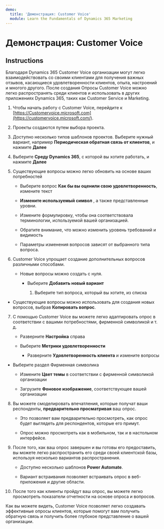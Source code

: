 ```yaml
---
demo:
  title: 'Демонстрация: Customer Voice'
  module: Learn the Fundamentals of Dynamics 365 Marketing
---
```


# Демонстрация: Customer Voice

## Instructions

Благодаря Dynamics 365 Customer Voice организации могут легко взаимодействовать со своими клиентами для получения важных отзывов, касающиеся удовлетворенности клиентов, опыта, настроений и многого другого. После создания Опросы Customer Voice можно легко распространять среди клиентов и использовать в других приложениях Dynamics 365, таких как Customer Service и Marketing. 

1. Чтобы начать работу с Customer Voice, перейдите к [https://Customervoice.microsoft.com](https://customervoice.microsoft.com/). 

2. Проекты создаются путем выбора проекта.

3. Доступно несколько типов шаблонов проектов. Выберите нужный вариант, например **Периодическая обратная связь от клиентов**, и нажмите **Далее**

4. Выберите **Среду Dynamics 365**, с которой вы хотите работать, и нажмите **Далее**

5. Существующие вопросы можно легко обновить на основе ваших потребностей

    - Выберите вопрос **Как бы вы оценили свою удовлетворенность**, измените текст

    - **Измените используемый символ** , а также представленные уровни. 

    - Измените формулировку, чтобы она соответствовала терминологии, используемой вашей организацией. 

    - Обратите внимание, что можно изменить уровень требований и видимость

    - Параметры изменения вопросов зависят от выбранного типа вопроса.

6. Customer Voice упрощает создание дополнительных вопросов различными способами. 

    - Новые вопросы можно создать с нуля.

        - Выберите **Добавить новый вариант**

            1. Выберите тип вопроса, который вы хотите, из списка

- Существующие вопросы можно использовать для создания новых вопросов, выбрав **Копировать вопрос**.

7. С помощью Customer Voice вы можете легко адаптировать опрос в соответствии с вашими потребностями, фирменной символикой и т. д. 

    - Разверните **Настройка** справа

    - Выберите **Метрики удовлетворенности**

        - Разверните **Удовлетворенность клиента** и измените вопросы

- Выберите раздел Фирменная символика

    - Измените **Цвет темы** в соответствии с фирменной символикой организации

    - Загрузите **Фоновое изображение**, соответствующее вашей организации

8. Вы можете смоделировать впечатления, которые получат ваши респонденты, **предварительно просматривая** ваш опрос. 

    - Это позволяет вам предварительно просмотреть, как опрос будет выглядеть для респондентов, которые его примут. 

    - Опрос можно просмотреть как в мобильном, так и в настольном интерфейсе. 

9. После того, как ваш опрос завершен и вы готовы его предоставить, вы можете легко распространить его среди своей клиентской базы, используя несколько вариантов распространения.

    - Доступно несколько шаблонов **Power Automate**. 

    - Вариант встраивания позволяет встраивать опрос в веб-приложения и другие области. 

10. После того как клиенты пройдут ваш опрос, вы можете легко просмотреть показатели отчетности на основе опроса и вопросов. 

Как вы можете видеть, Customer Voice позволяет легко создавать эффективные опросы клиентов, которые помогут вам получить обратную связь и получить более глубокое представление о вашей организации. 

 

